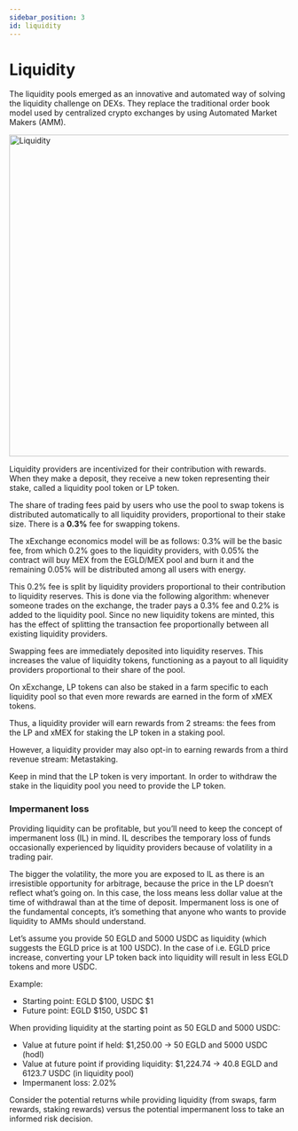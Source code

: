 ```yaml
---
sidebar_position: 3
id: liquidity
---
```


[comment]: # (mx-context-auto)

# Liquidity

The liquidity pools emerged as an innovative and automated way of solving the liquidity challenge on DEXs. They replace the traditional order book model used by centralized crypto exchanges by using Automated Market Makers (AMM).

<div style={{ textAlign: 'center' }}>
    <img src="/docs/features/liquidity.png" width="580" alt="Liquidity" />
</div>

Liquidity providers are incentivized for their contribution with rewards. When they make a deposit, they receive a new token representing their stake, called a liquidity pool token or LP token.

The share of trading fees paid by users who use the pool to swap tokens is distributed automatically to all liquidity providers, proportional to their stake size. There is a **0.3%** fee for swapping tokens.

The xExchange economics model will be as follows: 0.3% will be the basic fee, from which 0.2% goes to the liquidity providers, with 0.05% the contract will buy MEX from the EGLD/MEX pool and burn it and the remaining 0.05% will be distributed among all users with energy.

This 0.2% fee is split by liquidity providers proportional to their contribution to liquidity reserves. This is done via the following algorithm: whenever someone trades on the exchange, the trader pays a 0.3% fee and 0.2% is added to the liquidity pool. Since no new liquidity tokens are minted, this has the effect of splitting the transaction fee proportionally between all existing
liquidity providers.

Swapping fees are immediately deposited into liquidity reserves. This increases the value of liquidity tokens, functioning as a payout to all liquidity providers proportional to their share of the pool.

On xExchange, LP tokens can also be staked in a farm specific to each liquidity pool so that even more rewards are earned in the form of xMEX tokens.

Thus, a liquidity provider will earn rewards from 2 streams: the fees from the LP and xMEX for
staking the LP token in a staking pool.

However, a liquidity provider may also opt-in to earning rewards from a third revenue stream: Metastaking.

Keep in mind that the LP token is very important. In order to withdraw the stake in the liquidity pool you need to provide the LP token.

[comment]: # (mx-context-auto)

### Impermanent loss

Providing liquidity can be profitable, but you’ll need to keep the concept of impermanent loss (IL) in mind. IL describes the temporary loss of funds occasionally experienced by liquidity providers because of volatility in a trading pair.

The bigger the volatility, the more you are exposed to IL as there is an irresistible opportunity for arbitrage, because the price in the LP doesn’t reflect what’s going on. In this case, the loss means less dollar value at the time of withdrawal than at the time of deposit. Impermanent loss is one of the fundamental concepts, it’s something that anyone who wants to provide liquidity to AMMs should understand.

Let’s assume you provide 50 EGLD and 5000 USDC as liquidity (which suggests the EGLD price is at 100 USDC). In the case of i.e. EGLD price increase, converting your LP token back into liquidity will result in less EGLD tokens and more USDC.

Example:

- Starting point: EGLD $100, USDC $1
- Future point: EGLD $150, USDC $1

When providing liquidity at the starting point as 50 EGLD and 5000 USDC:

- Value at future point if held: $1,250.00 → 50 EGLD and 5000 USDC (hodl)
- Value at future point if providing liquidity: $1,224.74 → 40.8 EGLD and 6123.7 USDC (in liquidity pool)
- Impermanent loss: 2.02%

Consider the potential returns while providing liquidity (from swaps, farm rewards, staking rewards) versus the potential impermanent loss to take an informed risk decision.
